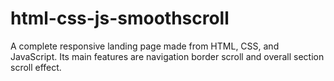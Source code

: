 # html-css-js-smoothscroll
A complete responsive landing page made from HTML, CSS, and JavaScript. Its main features are navigation border scroll and overall section scroll effect.
